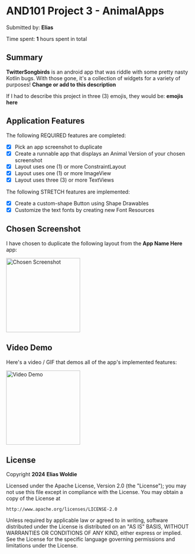 <!-- (This is a comment) INSTRUCTIONS: Go through this page and fill out any **bolded** entries with their correct values.-->

# AND101 Project 3 - AnimalApps

Submitted by: **Elias**

Time spent: **1** hours spent in total

## Summary

**TwitterSongbirds** is an android app that was riddle with some pretty nasty Kotlin bugs.  With those gone, it's a collection of widgets for a variety of purposes!  **Change or add to this description**

If I had to describe this project in three (3) emojis, they would be: **emojis here**

## Application Features

<!-- (This is a comment) Please be sure to change the [ ] to [x] for any features you completed.  If a feature is not checked [x], you might miss the points for that item! -->

The following REQUIRED features are completed:

- [x] Pick an app screenshot to duplicate
- [x] Create a runnable app that displays an Animal Version of your chosen screenshot
- [x] Layout uses one (1) or more ConstraintLayout
- [x] Layout uses one (1) or more ImageView
- [x] Layout uses three (3) or more TextViews

The following STRETCH features are implemented:

- [x] Create a custom-shape Button using Shape Drawables
- [x] Customize the text fonts by creating new Font Resources

## Chosen Screenshot

I have chosen to duplicate the following layout from the **App Name Here** app:

<img src='https://github.com/codelias1/TwitterSongbirds/assets/161394478/aba62183-5a65-43ff-890e-c7d84cea87d7' title='TwitterSongbirds' width='200' alt='Chosen Screenshot' />

## Video Demo

Here's a video / GIF that demos all of the app's implemented features:

<img src='https://github.com/codelias1/TwitterSongbirds/assets/161394478/0e09ce2e-51bf-4f04-b8b5-2fbc27d9da96' title='Video Demo' width='200' alt='Video Demo' />




## License

Copyright **2024** **Elias Woldie**

Licensed under the Apache License, Version 2.0 (the "License");
you may not use this file except in compliance with the License.
You may obtain a copy of the License at

    http://www.apache.org/licenses/LICENSE-2.0

Unless required by applicable law or agreed to in writing, software
distributed under the License is distributed on an "AS IS" BASIS,
WITHOUT WARRANTIES OR CONDITIONS OF ANY KIND, either express or implied.
See the License for the specific language governing permissions and
limitations under the License.
